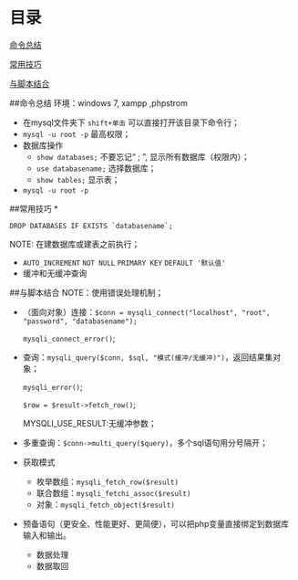 目录
=====
[命令总结](#命令总结)

[常用技巧](#常用技巧)

[与脚本结合](#与脚本结合)

##命令总结
    环境：windows 7, xampp ,phpstrom
* 在mysql文件夹下 `shift+单击` 可以直接打开该目录下命令行； 
* `mysql -u root -p` 最高权限；
* 数据库操作
  * `show databases;` 不要忘记“ ; ”, 显示所有数据库（权限内）；
  * `use databasename;` 选择数据库；
  * `show tables;` 显示表；
* `mysql -u root -p `


##常用技巧
*   
```MYSQL
DROP DATABASES IF EXISTS `databasename`;
```
  NOTE: 在建数据库或建表之前执行；
*   `AUTO_INCREMENT` `NOT NULL` `PRIMARY KEY` `DEFAULT '默认值'` 
*   缓冲和无缓冲查询

##与脚本结合
        NOTE：使用错误处理机制；
*   （面向对象）连接：`$conn = mysqli_connect("localhost", "root", "password", "databasename");`

       `mysqli_connect_error()`;
*   查询：`mysqli_query($conn, $sql, "模式(缓冲/无缓冲)")`，返回结果集对象；

       `mysqli_error()`;
       
       `$row = $result->fetch_row()`;
       
       MYSQLI_USE_RESULT:无缓冲参数；   
 *   多重查询：`$conn->multi_query($query)`，多个sql语句用分号隔开；      
 *   获取模式
     *   枚举数组：`mysqli_fetch_row($result)`
     *   联合数组：`mysqli_fetchi_assoc($result)`
     *   对象：`mysqli_fetch_object($result)`
 *   预备语句（更安全、性能更好、更简便），可以把php变量直接绑定到数据库输入和输出。
     *  数据处理
     *  数据取回

 
       
